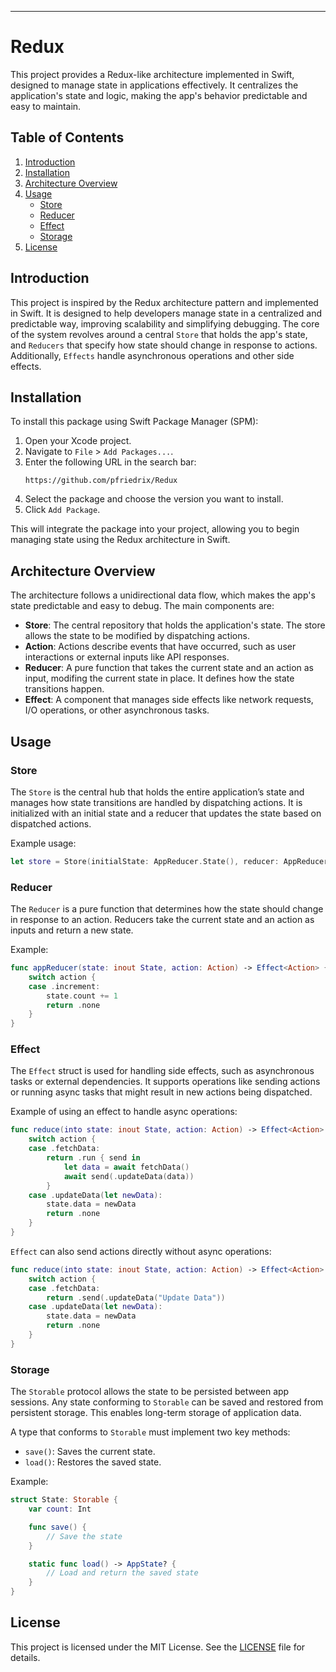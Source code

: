 ---

# Redux

This project provides a Redux-like architecture implemented in Swift, designed to manage state in applications effectively. It centralizes the application's state and logic, making the app's behavior predictable and easy to maintain.

## Table of Contents

1. [Introduction](#introduction)
2. [Installation](#installation)
3. [Architecture Overview](#architecture-overview)
4. [Usage](#usage)
   - [Store](#store)
   - [Reducer](#reducer)
   - [Effect](#effect)
   - [Storage](#storage)
6. [License](#license)

## Introduction

This project is inspired by the Redux architecture pattern and implemented in Swift. It is designed to help developers manage state in a centralized and predictable way, improving scalability and simplifying debugging. The core of the system revolves around a central `Store` that holds the app's state, and `Reducers` that specify how state should change in response to actions. Additionally, `Effects` handle asynchronous operations and other side effects.

## Installation

To install this package using Swift Package Manager (SPM):

1. Open your Xcode project.
2. Navigate to `File` > `Add Packages...`.
3. Enter the following URL in the search bar:
   ```
   https://github.com/pfriedrix/Redux
   ```
5. Select the package and choose the version you want to install.
6. Click `Add Package`.

This will integrate the package into your project, allowing you to begin managing state using the Redux architecture in Swift.

## Architecture Overview

The architecture follows a unidirectional data flow, which makes the app's state predictable and easy to debug. The main components are:

- **Store**: The central repository that holds the application's state. The store allows the state to be modified by dispatching actions.
- **Action**: Actions describe events that have occurred, such as user interactions or external inputs like API responses.
- **Reducer**: A pure function that takes the current state and an action as input, modifing the current state in place. It defines how the state transitions happen.
- **Effect**: A component that manages side effects like network requests, I/O operations, or other asynchronous tasks.

## Usage

### Store

The `Store` is the central hub that holds the entire application’s state and manages how state transitions are handled by dispatching actions. It is initialized with an initial state and a reducer that updates the state based on dispatched actions.

Example usage:

```swift
let store = Store(initialState: AppReducer.State(), reducer: AppReducer())
```

### Reducer

The `Reducer` is a pure function that determines how the state should change in response to an action. Reducers take the current state and an action as inputs and return a new state.

Example:

```swift
func appReducer(state: inout State, action: Action) -> Effect<Action> {
    switch action {
    case .increment:
        state.count += 1  
        return .none
    }
}
```

### Effect

The `Effect` struct is used for handling side effects, such as asynchronous tasks or external dependencies. It supports operations like sending actions or running async tasks that might result in new actions being dispatched.

Example of using an effect to handle async operations:

```swift
func reduce(into state: inout State, action: Action) -> Effect<Action> {
    switch action {
    case .fetchData:
        return .run { send in
            let data = await fetchData()
            await send(.updateData(data))
        }
    case .updateData(let newData):
        state.data = newData
        return .none
    }
}
```

`Effect` can also send actions directly without async operations:

```swift
func reduce(into state: inout State, action: Action) -> Effect<Action> {
    switch action {
    case .fetchData:
        return .send(.updateData("Update Data"))
    case .updateData(let newData):
        state.data = newData
        return .none
    }
}
```

### Storage

The `Storable` protocol allows the state to be persisted between app sessions. Any state conforming to `Storable` can be saved and restored from persistent storage. This enables long-term storage of application data.

A type that conforms to `Storable` must implement two key methods:

- `save()`: Saves the current state.
- `load()`: Restores the saved state.

Example:

```swift
struct State: Storable {
    var count: Int

    func save() {
        // Save the state
    }

    static func load() -> AppState? {
        // Load and return the saved state
    }
}
```

## License

This project is licensed under the MIT License. See the [LICENSE](https://github.com/pfriedrix/Redux/blob/main/LICENSE) file for details.
